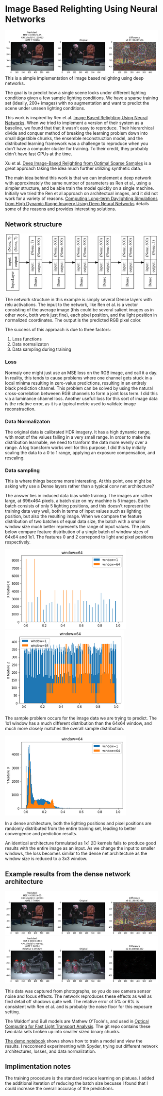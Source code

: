 # Image Based Relighting Using Neural Networks
<img style="float: center;" src=./documents/waldorf_example.png>
This is a simple implementation of image based relighting using deep networks.

The goal is to predict how a single scene looks under different lighting conditions given a few sample lighting conditions.  We have a sparse training set (ideally, 200+ images) with no augmentation and want to predict the scene under unseen lighting conditions.

This work is inspired by Ren et al. [Image Based Relighting Using Neural Networks](https://www.microsoft.com/en-us/research/video/image-based-relighting-using-neural-networks-2/). When we tried to implement a version of their system as a baseline, we found that that it wasn't easy to reproduce. Their hierarchical divide and conquer method of breaking the learning problem down into small digestible chunks, the ensemble reconstruction model, and the distributed learning framework was a challenge to reproduce when you don't have a computer cluster for training.  To their credit, they probably didn't have fast GPUs at the time.

Xu et al. [Deep Image-Based Relighting from Optimal Sparse Samples](https://dl.acm.org/citation.cfm?doid=3197517.3201313) is a great approach taking the idea much further utilizing synthetic data.


The main idea behind this work is that we can implement a deep network with approximately the same number of parameters as Ren et al., using a simpler structure, and be able train the model quickly on a single machine.  Initially we tried the Ren et al approach on architectual images, and it did not work for a variety of reasons.  [Computing Long-term Daylighting Simulations from High Dynamic Range Imagery Using Deep Neural Networks](https://www.ashrae.org/File%20Library/Conferences/Specialty%20Conferences/2018%20Building%20Performance%20Analysis%20Conference%20and%20SimBuild/Papers/C018.pdf) details some of the reasons and provides interesting solutions.

## Network structure
<img style="float: center;" src=./documents/network_structure.png>

The network structure in this example is simply several Dense layers with relu activations.  The input to the network, like Ren et al. is a vector consisting of the average image (this could be several salient images as in other work, both work just fine), each pixel position, and the light position in normalized coordinates.  The output is the predicted RGB pixel color.

The success of this approach is due to three factors: 
1. Loss functions
2. Data normalizaton
3. Data sampling during training  

### Loss
Normaly one might just use an MSE loss on the RGB image, and call it a day.  In reality, this tends to cause problems where one channel gets stuck in a local minima resulting in zero-value predictions, resulting in an entirely black prediction channel.  This problem can be solved by using the natural cross-correlation betweeen RGB channels to form a joint loss term.  I did this via a luminance channel loss. Another usefull loss for this sort of image data is the relative error, as it is a typical metric used to validate image reconstruction. 

### Data Normalizaton
The original data is calibrated HDR imagery. It has a high dynamic range, with most of the values falling in a very small range.  In order to make the distribution learnable, we need to tranform the data more evenly over a range.  A log transform works well for this purpose,  I did this by initially scaling the data to a 0 to 1 range, applying an exposure compensation, and rescaling.  

### Data sampling
This is where things become more interesting. At this point, one might be asking why use a Dense layers rather than a typical conv net architecture?

 The answer lies in induced data bias while training.  The images are rather large, at 696x464 pixels, a batch size on my machine is 5 images.  Each batch consists of only 5 lighting positions, and this doesn't represent the training data very well, both in terms of input values such as lighting position, but also the resulting image.  When we compare the feature distribution of two batches of equal data size, the batch with a smaller window size much better represents the range of input values.  The plots below compare feature distribution of a single batch of window sizes of 64x64 and 1x1. The features 0 and 2 correpond to light and pixel positions respectively.

<img style="float: center;" src=./documents/features_0_per_batch.png>
<img style="float: center;" src=./documents/features_2_per_batch.png>

The sample problem occurs for the image data we are trying to predict.  The 1x1 window has a much different distribution than the 64x64 window, and much more closely matches the overall
sample distribution.

<img style="float: center;" src=./documents/yfeatures_0_per_batch.png>


In a dense architecture, both the lighting positions and pixel positions are randomly distributed from the entire training set, leading to better convergence and prediction results.

An identical architecture formulated as 1x1 2D kernels fails to produce good results with the entire image as an input.  As we change the input to smaller windows, the loss becomes similar to the dense net architecture as the window size is reduced to a 3x3 window.  




## Example results from the dense network architecture

<img style="float: center;" src=./documents/waldorf_example.png>

<img style="float: center;" src=./documents/bull_example.png>

This data was captured from photographs, so you do see camera sensor noise and focus effects.  The network reproduces these effects as well as find detail off shadows quite well.  The relative error of 5% or 6% is consistent with Ren et al. and is probably the noise floor for this exposure setting.

The Waldorf and Bull models are Mathew O'Toole's, and used in [Optical Computing for Fast Light Transport Analysis](http://www.cs.cmu.edu/~motoole2/opticalcomputing.html).  The git repo contains these two data sets broken up into smaller sized binary chunks.

[The demo notebook](demo.ipynb") shows shows how to train a model and view the results.  I reccomend experimenting with Spyder, trying out different network architectures, losses, and data normalization.

## Implimentation notes

The training procedure is the standard reduce learning on platuea.  I added the additional iteration of reducing the batch size becuase I found that I could increase the overall accuracy of the predictions. 

